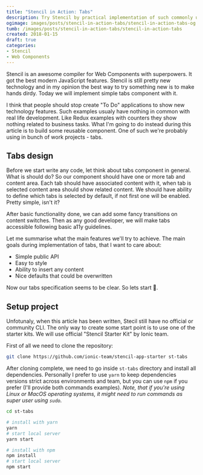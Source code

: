 ```yaml
---
title: "Stencil in Action: Tabs"
description: Try Stencil by practical implementation of such commonly used component as tabs.
ogimage: images/posts/stencil-in-action-tabs/stencil-in-action-tabs-og.jpg
tumb: /images/posts/stencil-in-action-tabs/stencil-in-action-tabs
created: 2018-01-15
draft: true
categories:
- Stencil
- Web Components
---
```

Stencil is an awesome compiler for Web Components with superpowers. It got the best modern JavaScript features. Stencil is still pretty new technology and in my opinion the best way to try something new is to make hands dirdy. Today we will implement simple tabs component with it.

I think that people should stop create "To Do" applications to show new technology features. Such examples usualy have nothing in common with real life development. Like Redux examples with counters they show nothing related to business tasks. What I'm going to do instead during this article is to build some reusable component. One of such we're probably using in bunch of work projects - tabs.

## Tabs design
Before we start write any code, let think about tabs component in general. What is should do? So our component should have one or more tab and content area. Each tab should have associated content with it, when tab is selected content area should show related content. We should have ability to define which tabs is selected by default, if not first one will be enabled. Pretty simple, isn't it?

After basic functionality done, we can add some fancy transitions on content switches. Then as any good developer, we will make tabs accessible following basic a11y guidelines.

Let me summarise what the main features we'll try to achieve. The main goals during implementation of tabs, that I want to care about:
- Simple public API
- Easy to style
- Ability to insert any content
- Nice defaults that could be overwritten

Now our tabs specification seems to be clear. So lets start 🏁.

## Setup project
Unfotunaly, when this article has been written, Stecil still have no official or community CLI. The only way to create some start point is to use one of the starter kits. We will use official "Stencil Starter Kit" by Ionic team.

First of all we need to clone the repository:

```bash
git clone https://github.com/ionic-team/stencil-app-starter st-tabs
```

After cloning complete, we need to go inside `st-tabs` directory and install all dependencies. Personally I prefer to use `yarn` to keep dependencies versions strict across environments and team, but you can use `npm` if you prefer (I'll provide both commands examples). *Note, that if you're using Linux or MacOS operating systems, it might need to run commands as super user using `sudo`.*

```bash
cd st-tabs

# install with yarn
yarn
# start local server
yarn start

# install with npm
npm install
# start local server
npm start
```


